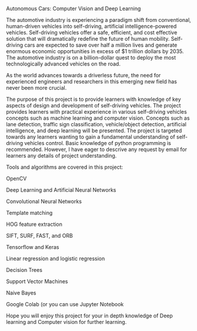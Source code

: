 Autonomous Cars: Computer Vision and Deep Learning

The automotive industry is experiencing a paradigm shift from conventional, human-driven vehicles into self-driving, artificial intelligence-powered vehicles. Self-driving vehicles offer a safe, efficient, and cost effective solution that will dramatically redefine the future of human mobility. Self-driving cars are expected to save over half a million lives and generate enormous economic opportunities in excess of $1 trillion dollars by 2035. The automotive industry is on a billion-dollar quest to deploy the most technologically advanced vehicles on the road.

As the world advances towards a driverless future, the need for experienced engineers and researchers in this emerging new field has never been more crucial.

The purpose of this project is to provide learners with knowledge of key aspects of design and development of self-driving vehicles. The project provides learners with practical experience in various self-driving vehicles concepts such as machine learning and computer vision. Concepts such as lane detection, traffic sign classification, vehicle/object detection, artificial intelligence, and deep learning will be presented. The project is targeted towards any learners wanting to gain a fundamental understanding of self-driving vehicles control. Basic knowledge of python programming is recommended. However, I have eager to descrive any request by email for learners any details of project understanding.

Tools and algorithms are covered in this project:

OpenCV

Deep Learning and Artificial Neural Networks

Convolutional Neural Networks

Template matching

HOG feature extraction

SIFT, SURF, FAST, and ORB

Tensorflow and Keras

Linear regression and logistic regression

Decision Trees

Support Vector Machines

Naive Bayes

Google Colab (or you can use Jupyter Notebook

Hope you will enjoy this project for your in depth knowledge of Deep learning and Computer vision for further learning.
